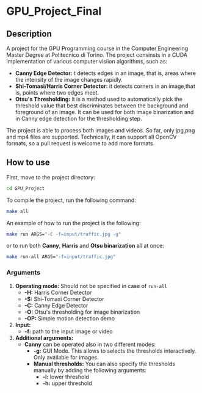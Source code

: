 # GPU_Project_Final
## Description
A project for the GPU Programming course in the Computer Engineering Master Degree at Politecnico di Torino.
The project consinsts in a CUDA implementation of various computer visiion algorithms, such as:
- **Canny Edge Detector:** t detects edges in an image, that is, areas where the intensity of the image changes rapidly.
- **Shi-Tomasi/Harris Corner Detector:** it detects corners in an image,that is, points where two edges meet.
- **Otsu's Thresholding:** it is a method used to automatically pick the threshold value that best discriminates between the background and foreground of an image. It can be used for both image binarization and in Canny edge detection for the thresholding step.

The project is able to process both images and videos.
So far, only jpg,png and mp4 files are supported.
Technically, it can support all OpenCV formats, so a pull request is welcome to add more formats.

## How to use
First, move to the project directory:
```bash
cd GPU_Project
```
To compile the project, run the following command:
```bash
make all
```
An example of how to run the project is the following:
```bash
make run ARGS="-C -f=input/traffic.jpg -g"
```
or to run both **Canny**, **Harris** and **Otsu binarization** all at once:
```bash
make run-all ARGS="-f=input/traffic.jpg"
```
### Arguments
1. **Operating mode:** Should not be specified in case of `run-all`
     - **-H:** Harris Corner Detector
     - **-S:** Shi-Tomasi Corner Detector
     - **-C:** Canny Edge Detector
     - **-O:** Otsu's thresholding for image binarization
     - **-OP:** Simple motion detection demo
2. **Input:** 
     - **-f:** path to the input image or video
3. **Additional arguments:**
    - **Canny** can be operated also in two different modes:
        - **-g:** GUI Mode. This allows to selects the thresholds interactively. Only available for images.
        - **Manual thresholds:** You can also specify the thresholds manually by adding the following arguments:
            - **-l:** lower threshold
            - **-h:** upper threshold
